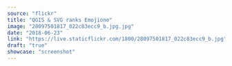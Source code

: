 ```yaml
---
source: "flickr"
title: "QGIS & SVG ranks Emojione"
image: "28097501817_022c83ecc9_b.jpg.jpg"
date: "2018-06-23"
link: "https://live.staticflickr.com/1800/28097501817_022c83ecc9_b.jpg"
draft: "true"
showcase: "screenshot"
---
```

